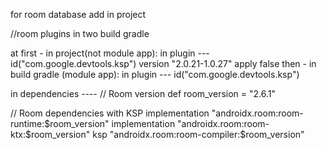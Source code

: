 for room database add in project

//room plugins in two build gradle 

at first - in project(not module app): in plugin ---  id("com.google.devtools.ksp") version "2.0.21-1.0.27" apply false
then - in build gradle (module app): in plugin --- id("com.google.devtools.ksp")

in dependencies ---- // Room version
def room_version = "2.6.1"

// Room dependencies with KSP
implementation "androidx.room:room-runtime:$room_version"
implementation "androidx.room:room-ktx:$room_version"
ksp "androidx.room:room-compiler:$room_version"

